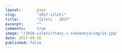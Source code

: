 ```yaml
---
layout:       page
slug:         "2017-izleti"
title:        "Izleti - 2017"
excerpt:      ""
comments:     true
image: "/2016-izleti/rtanj-i-sokobanja/img/14.jpg"
date: 2017-09-16
published: false  
---
```


